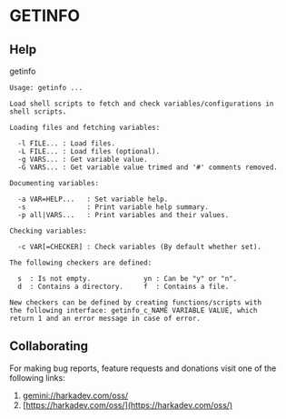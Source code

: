 GETINFO
=======

## Help

getinfo

    Usage: getinfo ...
    
    Load shell scripts to fetch and check variables/configurations in
    shell scripts.
    
    Loading files and fetching variables:
    
      -l FILE... : Load files.
      -L FILE... : Load files (optional).
      -g VARS... : Get variable value.
      -G VARS... : Get variable value trimed and '#' comments removed.
    
    Documenting variables:
    
      -a VAR=HELP...   : Set variable help.
      -s               : Print variable help summary.
      -p all|VARS...   : Print variables and their values.
    
    Checking variables:
    
      -c VAR[=CHECKER] : Check variables (By default whether set).
    
    The following checkers are defined:
    
      s  : Is not empty.             yn : Can be "y" or "n".
      d  : Contains a directory.     f  : Contains a file.
    
    New checkers can be defined by creating functions/scripts with
    the following interface: getinfo_c_NAME VARIABLE VALUE, which
    return 1 and an error message in case of error.

## Collaborating

For making bug reports, feature requests and donations visit
one of the following links:

1. [gemini://harkadev.com/oss/](gemini://harkadev.com/oss/)
2. [https://harkadev.com/oss/](https://harkadev.com/oss/)
